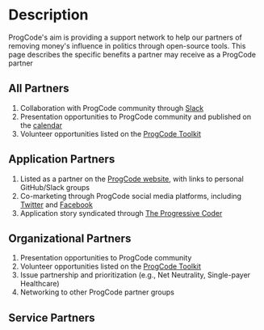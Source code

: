 # Description
ProgCode's aim is providing a support network to help our partners of removing money's influence in politics through open-source tools. This page describes the specific benefits a partner may receive as a ProgCode partner

## All Partners
1. Collaboration with ProgCode community through [Slack](http://progco.de/join)
1. Presentation opportunities to ProgCode community and published on the [calendar](https://airtable.com/shrFyckaO66toNH3U)
1. Volunteer opportunities listed on the [ProgCode Toolkit](https://toolkit.progcode.org/volunteer)

## Application Partners
1. Listed as a partner on the [ProgCode website](http://progcode.org/#projects), with links to personal GitHub/Slack groups
1. Co-marketing through ProgCode social media platforms, including [Twitter](https://twitter.com/prog_code?lang=en) and [Facebook](https://www.facebook.com/progressivecoders/)
1. Application story syndicated through [The Progressive Coder](https://medium.com/progressive-coders-network/)

## Organizational Partners
1. Presentation opportunities to ProgCode community
1. Volunteer opportunities listed on the [ProgCode Toolkit](https://toolkit.progcode.org/volunteer)
1. Issue partnership and prioritization (e.g., Net Neutrality, Single-payer Healthcare)
1. Networking to other ProgCode partner groups

## Service Partners